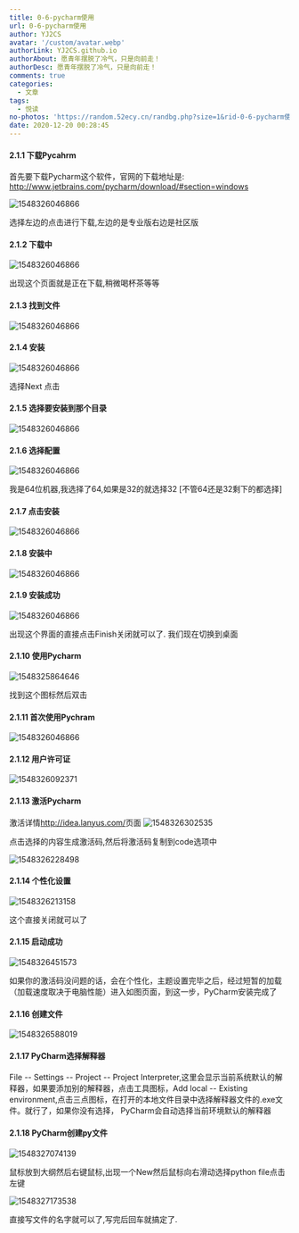 ```yaml
---
title: 0-6-pycharm使用
url: 0-6-pycharm使用
author: YJ2CS
avatar: '/custom/avatar.webp'
authorLink: YJ2CS.github.io
authorAbout: 愿青年摆脱了冷气，只是向前走！
authorDesc: 愿青年摆脱了冷气，只是向前走！
comments: true
categories:
  - 文章
tags:
  - 悦读
no-photos: 'https://random.52ecy.cn/randbg.php?size=1&rid-0-6-pycharm使用'
date: 2020-12-20 00:28:45
---
```




#### 2.1.1 下载Pycahrm

首先要下载Pycharm这个软件，官网的下载地址是: <http://www.jetbrains.com/pycharm/download/#section=windows>

![1548326046866](1548323345533.png)

选择左边的点击进行下载,左边的是专业版右边是社区版

#### 2.1.2 下载中

![1548326046866](1548323468359.png)

出现这个页面就是正在下载,稍微喝杯茶等等

#### 2.1.3 找到文件

![1548326046866](1548323549172.png)

#### 2.1.4 安装

![1548326046866](1548323670347.png)

选择Next 点击

#### 2.1.5 选择要安装到那个目录

![1548326046866](1548323759816.png)

#### 2.1.6 选择配置

![1548326046866](1548323826105.png)

我是64位机器,我选择了64,如果是32的就选择32 [不管64还是32剩下的都选择]

#### 2.1.7 点击安装

![1548326046866](1548323987883.png)

#### 2.1.8 安装中

![1548326046866](1548324083914.png)

#### 2.1.9 安装成功

![1548326046866](1548324124987.png)

出现这个界面的直接点击Finish关闭就可以了. 我们现在切换到桌面

#### 2.1.10 使用Pycharm

![1548325864646](1548325864646.png)

找到这个图标然后双击

#### 2.1.11 首次使用Pychram

![1548326046866](1548326046866.png)

#### 2.1.12 用户许可证

![1548326092371](1548326092371.png)

#### 2.1.13 激活Pycharm

激活详情<http://idea.lanyus.com/>页面
![1548326302535](1548326302535.png)

点击选择的内容生成激活码,然后将激活码复制到code选项中

![1548326228498](1548326228498.png)

#### 2.1.14 个性化设置

![1548326213158](1548326213158.png)

这个直接关闭就可以了

#### 2.1.15 启动成功

![1548326451573](1548326451573.png)

如果你的激活码没问题的话，会在个性化，主题设置完毕之后，经过短暂的加载（加载速度取决于电脑性能）进入如图页面，到这一步，PyCharm安装完成了

#### 2.1.16 创建文件

![1548326588019](1548326588019.png)

#### 2.1.17 PyCharm选择解释器

File -- Settings -- Project -- Project Interpreter,这里会显示当前系统默认的解释器，如果要添加别的解释器，点击工具图标，Add local -- Existing environment,点击三点图标，在打开的本地文件目录中选择解释器文件的.exe文件。就行了，如果你没有选择， PyCharm会自动选择当前环境默认的解释器

#### 2.1.18 PyCharm创建py文件

![1548327074139](1548327074139.png)

鼠标放到大纲然后右键鼠标,出现一个New然后鼠标向右滑动选择python file点击左键

![1548327173538](1548327173538.png)

直接写文件的名字就可以了,写完后回车就搞定了.

